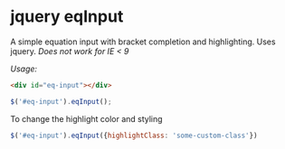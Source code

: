 jquery eqInput
==============

A simple equation input with bracket completion and highlighting. 
Uses jquery. 
*Does not work for IE < 9*

_Usage:_
```html
<div id="eq-input"></div>
```
```javascript
$('#eq-input').eqInput();
```

To change the highlight color and styling
```javascript
$('#eq-input').eqInput({highlightClass: 'some-custom-class'})
```
